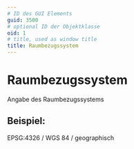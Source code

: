 ```yaml
---
# ID des GUI Elements
guid: 3500
# optional ID der Objektklasse
oid: 1
# title, used as window title
title: Raumbezugssystem
---
```


# Raumbezugssystem

Angabe des Raumbezugssystems

## Beispiel:

EPSG:4326 / WGS 84 / geographisch
